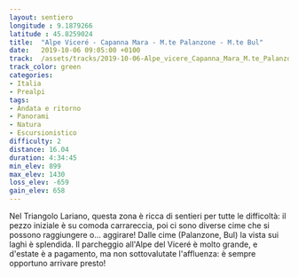 ```yaml
---
layout: sentiero
longitude : 9.1879266
latitude : 45.8259024
title:  "Alpe Viceré - Capanna Mara - M.te Palanzone - M.te Bul"
date:   2019-10-06 09:05:00 +0100
track:  /assets/tracks/2019-10-06-Alpe_vicere_Capanna_Mara_M.te_Palanzone_M.te_Bul.gpx
track_color: green
categories:
- Italia
- Prealpi
tags:
- Andata e ritorno
- Panorami
- Natura
- Escursionistico
difficulty: 2
distance: 16.04 
duration: 4:34:45
min_elev: 899
max_elev: 1430
loss_elev: -659
gain_elev: 658
---
```


Nel Triangolo Lariano, questa zona è ricca di sentieri per tutte le difficoltà: il pezzo iniziale è su comoda carrareccia, poi ci sono diverse cime che si possono raggiungere o... aggirare!
Dalle cime (Palanzone, Bul) la vista sui laghi è splendida.
Il parcheggio all'Alpe del Viceré è molto grande, e d'estate è a pagamento, ma non sottovalutate l'affluenza: è sempre opportuno arrivare presto!
